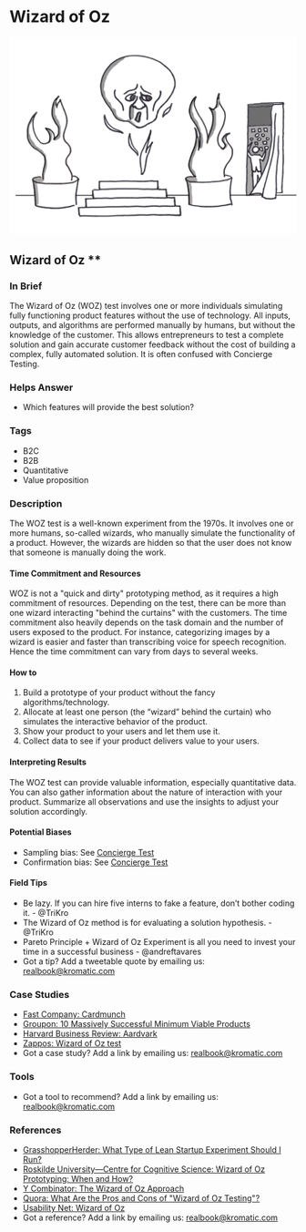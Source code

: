 # Wizard of Oz

![](../.gitbook/assets/illustration-wizard-of-oz-real-startup-book.png)

## Wizard of Oz \*\*

### In Brief

The Wizard of Oz \(WOZ\) test involves one or more individuals simulating fully functioning product features without the use of technology. All inputs, outputs, and algorithms are performed manually by humans, but without the knowledge of the customer. This allows entrepreneurs to test a complete solution and gain accurate customer feedback without the cost of building a complex, fully automated solution. It is often confused with Concierge Testing.

### Helps Answer

* Which features will provide the best solution?

### Tags

* B2C
* B2B
* Quantitative
* Value proposition

### Description

The WOZ test is a well-known experiment from the 1970s. It involves one or more humans, so-called wizards, who manually simulate the functionality of a product. However, the wizards are hidden so that the user does not know that someone is manually doing the work.

#### Time Commitment and Resources

WOZ is not a "quick and dirty" prototyping method, as it requires a high commitment of resources. Depending on the test, there can be more than one wizard interacting "behind the curtains" with the customers. The time commitment also heavily depends on the task domain and the number of users exposed to the product. For instance, categorizing images by a wizard is easier and faster than transcribing voice for speech recognition. Hence the time commitment can vary from days to several weeks.

#### How to

1. Build a prototype of your product without the fancy algorithms/technology.
2. Allocate at least one person \(the “wizard” behind the curtain\) who simulates the interactive behavior of the product.
3. Show your product to your users and let them use it.
4. Collect data to see if your product delivers value to your users.

#### Interpreting Results

The WOZ test can provide valuable information, especially quantitative data. You can also gather information about the nature of interaction with your product. Summarize all observations and use the insights to adjust your solution accordingly.

#### Potential Biases

* Sampling bias: See [Concierge Test](../5-generative-product-research/concierge-test.md)
* Confirmation bias: See [Concierge Test](../5-generative-product-research/concierge-test.md)

#### Field Tips

* Be lazy. If you can hire five interns to fake a feature, don’t bother coding it. - @TriKro
* The Wizard of Oz method is for evaluating a solution hypothesis. - @TriKro
* Pareto Principle + Wizard of Oz Experiment is all you need to invest your time in a successful business - @andreftavares
* Got a tip? Add a tweetable quote by emailing us: [realbook@kromatic.com](mailto:realbook@kromatic.com)

### Case Studies

* [Fast Company: Cardmunch](http://www.fastcompany.com/1807189/year-after-linkedin-came-calling-cardmunch-poised-make-rolodex-obsolete)
* [Groupon: 10 Massively Successful Minimum Viable Products](https://speckyboy.com/successful-minimum-viable-products/)
* [Harvard Business Review: Aardvark](https://hbr.org/product/Aardvark/an/811064-PDF-ENG)
* [Zappos: Wizard of Oz test](https://books.google.com/books?id=1HXtEv-qEW0C&pg=PA139&lpg=PA139&dq=Nick+Swinmurn+wizard+of+oz+zappos&source=bl&ots=kedr5FpV4t&sig=ACfU3U2h-WaELSDQqhvJWt2b0_BNA55KJQ&hl=en&sa=X&ved=2ahUKEwjQiZeRtvDnAhU0oFsKHaknD3IQ6AEwDnoECAoQAQ#v=onepage&q=Nick%20Swinmurn%20wizard%20of%20oz%20zappos&f=false)
* Got a case study? Add a link by emailing us: [realbook@kromatic.com](mailto:realbook@kromatic.com) 

### Tools

* Got a tool to recommend? Add a link by emailing us: [realbook@kromatic.com](mailto:realbook@kromatic.com)

### References

* [GrasshopperHerder: What Type of Lean Startup Experiment Should I Run?](https://grasshopperherder.com/what-type-of-lean-startup-experiment-should-i-run/)
* [Roskilde University—Centre for Cognitive Science: Wizard of Oz Prototyping: When and How?](http://www.spokendialogue.dk/Publications/1994i/WPCS-94-1-10.2.94.pdf)
* [Y Combinator: The Wizard of Oz Approach](http://themacro.com/articles/2016/01/ask-yc-upfront-technical-investments/)
* [Quora: What Are the Pros and Cons of "Wizard of Oz Testing"?](https://www.quora.com/What-are-the-pros-and-cons-of-Wizard-of-Oz-testing)
* [Usability Net: Wizard of Oz](http://www.usabilitynet.org/tools/wizard.htm)
* Got a reference? Add a link by emailing us: [realbook@kromatic.com](mailto:realbook@kromatic.com)



